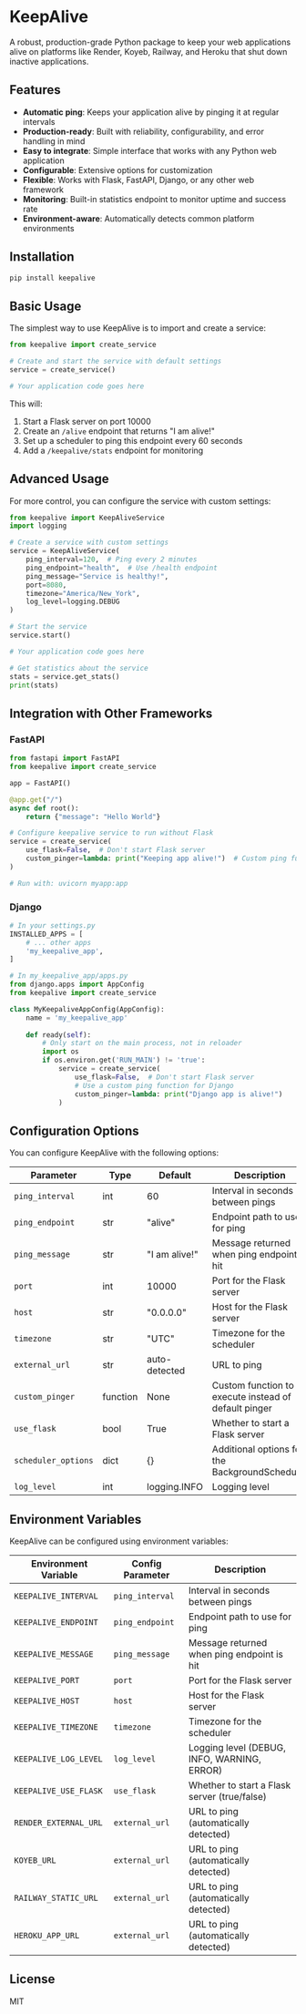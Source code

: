 # KeepAlive

A robust, production-grade Python package to keep your web applications alive on platforms like Render, Koyeb, Railway, and Heroku that shut down inactive applications.

## Features

- **Automatic ping**: Keeps your application alive by pinging it at regular intervals
- **Production-ready**: Built with reliability, configurability, and error handling in mind
- **Easy to integrate**: Simple interface that works with any Python web application
- **Configurable**: Extensive options for customization
- **Flexible**: Works with Flask, FastAPI, Django, or any other web framework
- **Monitoring**: Built-in statistics endpoint to monitor uptime and success rate
- **Environment-aware**: Automatically detects common platform environments

## Installation

```bash
pip install keepalive
```

## Basic Usage

The simplest way to use KeepAlive is to import and create a service:

```python
from keepalive import create_service

# Create and start the service with default settings
service = create_service()

# Your application code goes here
```

This will:
1. Start a Flask server on port 10000
2. Create an `/alive` endpoint that returns "I am alive!"
3. Set up a scheduler to ping this endpoint every 60 seconds
4. Add a `/keepalive/stats` endpoint for monitoring

## Advanced Usage

For more control, you can configure the service with custom settings:

```python
from keepalive import KeepAliveService
import logging

# Create a service with custom settings
service = KeepAliveService(
    ping_interval=120,  # Ping every 2 minutes
    ping_endpoint="health",  # Use /health endpoint
    ping_message="Service is healthy!",
    port=8080,
    timezone="America/New_York",
    log_level=logging.DEBUG
)

# Start the service
service.start()

# Your application code goes here

# Get statistics about the service
stats = service.get_stats()
print(stats)
```

## Integration with Other Frameworks

### FastAPI

```python
from fastapi import FastAPI
from keepalive import create_service

app = FastAPI()

@app.get("/")
async def root():
    return {"message": "Hello World"}

# Configure keepalive service to run without Flask
service = create_service(
    use_flask=False,  # Don't start Flask server
    custom_pinger=lambda: print("Keeping app alive!")  # Custom ping function
)

# Run with: uvicorn myapp:app
```

### Django

```python
# In your settings.py
INSTALLED_APPS = [
    # ... other apps
    'my_keepalive_app',
]

# In my_keepalive_app/apps.py
from django.apps import AppConfig
from keepalive import create_service

class MyKeepaliveAppConfig(AppConfig):
    name = 'my_keepalive_app'
    
    def ready(self):
        # Only start on the main process, not in reloader
        import os
        if os.environ.get('RUN_MAIN') != 'true':
            service = create_service(
                use_flask=False,  # Don't start Flask server
                # Use a custom ping function for Django
                custom_pinger=lambda: print("Django app is alive!")
            )
```

## Configuration Options

You can configure KeepAlive with the following options:

| Parameter | Type | Default | Description |
|-----------|------|---------|-------------|
| `ping_interval` | int | 60 | Interval in seconds between pings |
| `ping_endpoint` | str | "alive" | Endpoint path to use for ping |
| `ping_message` | str | "I am alive!" | Message returned when ping endpoint is hit |
| `port` | int | 10000 | Port for the Flask server |
| `host` | str | "0.0.0.0" | Host for the Flask server |
| `timezone` | str | "UTC" | Timezone for the scheduler |
| `external_url` | str | auto-detected | URL to ping |
| `custom_pinger` | function | None | Custom function to execute instead of default pinger |
| `use_flask` | bool | True | Whether to start a Flask server |
| `scheduler_options` | dict | {} | Additional options for the BackgroundScheduler |
| `log_level` | int | logging.INFO | Logging level |

## Environment Variables

KeepAlive can be configured using environment variables:

| Environment Variable | Config Parameter | Description |
|----------------------|------------------|-------------|
| `KEEPALIVE_INTERVAL` | `ping_interval` | Interval in seconds between pings |
| `KEEPALIVE_ENDPOINT` | `ping_endpoint` | Endpoint path to use for ping |
| `KEEPALIVE_MESSAGE` | `ping_message` | Message returned when ping endpoint is hit |
| `KEEPALIVE_PORT` | `port` | Port for the Flask server |
| `KEEPALIVE_HOST` | `host` | Host for the Flask server |
| `KEEPALIVE_TIMEZONE` | `timezone` | Timezone for the scheduler |
| `KEEPALIVE_LOG_LEVEL` | `log_level` | Logging level (DEBUG, INFO, WARNING, ERROR) |
| `KEEPALIVE_USE_FLASK` | `use_flask` | Whether to start a Flask server (true/false) |
| `RENDER_EXTERNAL_URL` | `external_url` | URL to ping (automatically detected) |
| `KOYEB_URL` | `external_url` | URL to ping (automatically detected) |
| `RAILWAY_STATIC_URL` | `external_url` | URL to ping (automatically detected) |
| `HEROKU_APP_URL` | `external_url` | URL to ping (automatically detected) |

## License

MIT
